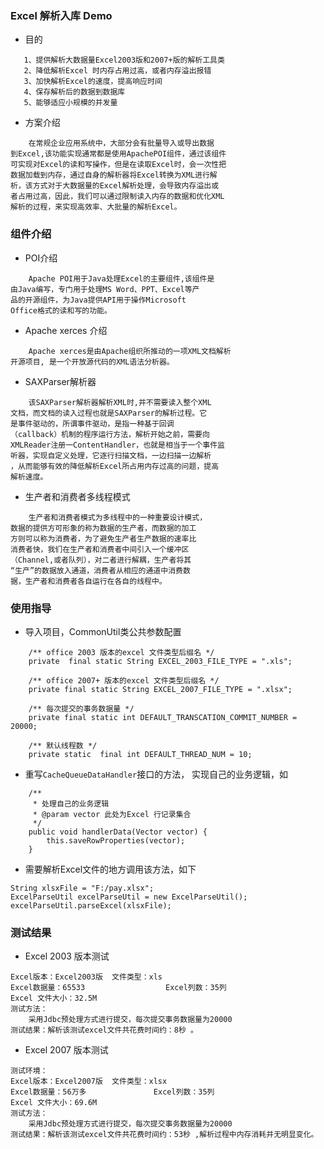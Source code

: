 ### Excel 解析入库 Demo

- 目的
```$xslt
   1、提供解析大数据量Excel2003版和2007+版的解析工具类
   2、降低解析Excel 时内存占用过高，或者内存溢出报错
   3、加快解析Excel的速度，提高响应时间
   4、保存解析后的数据到数据库
   5、能够适应小规模的并发量
```
- 方案介绍
```$xslt
    在常规企业应用系统中，大部分会有批量导入或导出数据
到Excel,该功能实现通常都是使用ApachePOI组件，通过该组件
可实现对Excel的读和写操作，但是在读取Excel时，会一次性把
数据加载到内存，通过自身的解析器将Excel转换为XML进行解
析，该方式对于大数据量的Excel解析处理，会导致内存溢出或
者占用过高，因此，我们可以通过限制读入内存的数据和优化XML
解析的过程，来实现高效率、大批量的解析Excel。
```
### 组件介绍
 
- POI介绍
```$xslt
    Apache POI用于Java处理Excel的主要组件,该组件是
由Java编写，专门用于处理MS Word、PPT、Excel等产
品的开源组件，为Java提供API用于操作Microsoft 
Office格式的读和写的功能。
```
- Apache xerces 介绍
```$xslt
    Apache xerces是由Apache组织所推动的一项XML文档解析
开源项目, 是一个开放源代码的XML语法分析器。
``` 
- SAXParser解析器
```$xslt
	该SAXParser解析器解析XML时,并不需要读入整个XML
文档，而文档的读入过程也就是SAXParser的解析过程。它
是事件驱动的，所谓事件驱动，是指一种基于回调
（callback）机制的程序运行方法，解析开始之前，需要向
XMLReader注册一ContentHandler，也就是相当于一个事件监
听器，实现自定义处理，它逐行扫描文档，一边扫描一边解析
，从而能够有效的降低解析Excel所占用内存过高的问题，提高
解析速度。
```
- 生产者和消费者多线程模式
```$xslt
    生产者和消费者模式为多线程中的一种重要设计模式，
数据的提供方可形象的称为数据的生产者，而数据的加工
方则可以称为消费者，为了避免生产者生产数据的速率比
消费者快，我们在生产者和消费者中间引入一个缓冲区
（Channel,或者队列），对二者进行解耦，生产者将其
“生产”的数据放入通道，消费者从相应的通道中消费数
据，生产者和消费者各自运行在各自的线程中。
```
### 使用指导 

- 导入项目，CommonUtil类公共参数配置 
```$xslt
    /** office 2003 版本的excel 文件类型后缀名 */
    private  final static String EXCEL_2003_FILE_TYPE = ".xls";

    /** office 2007+ 版本的excel 文件类型后缀名 */
    private final static String EXCEL_2007_FILE_TYPE = ".xlsx";

    /** 每次提交的事务数据量 */
    private final static int DEFAULT_TRANSCATION_COMMIT_NUMBER = 20000;

    /** 默认线程数 */
    private static  final int DEFAULT_THREAD_NUM = 10;
```
- 重写`CacheQueueDataHandler`接口的方法， 实现自己的业务逻辑，如
```$xslt
    /**
     * 处理自己的业务逻辑
     * @param vector 此处为Excel 行记录集合
     */
    public void handlerData(Vector vector) {
        this.saveRowProperties(vector);
    }
```

- 需要解析Excel文件的地方调用该方法，如下
```$xslt
String xlsxFile = "F:/pay.xlsx";
ExcelParseUtil excelParseUtil = new ExcelParseUtil();
excelParseUtil.parseExcel(xlsxFile);
```
### 测试结果

- Excel 2003 版本测试
```$xslt
Excel版本：Excel2003版  文件类型：xls
Excel数据量：65533					Excel列数：35列
Excel 文件大小：32.5M
测试方法：
	采用Jdbc预处理方式进行提交，每次提交事务数据量为20000
测试结果：解析该测试excel文件共花费时间约：8秒 。
```
- Excel 2007 版本测试
```$xslt
测试环境：
Excel版本：Excel2007版  文件类型：xlsx
Excel数据量：56万多				Excel列数：35列
Excel 文件大小：69.6M
测试方法：
	采用Jdbc预处理方式进行提交，每次提交事务数据量为20000
测试结果：解析该测试excel文件共花费时间约：53秒 ,解析过程中内存消耗并无明显变化。

```
